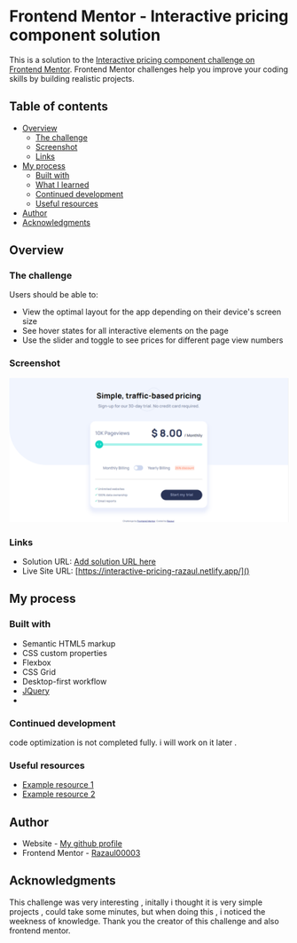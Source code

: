 # Frontend Mentor - Interactive pricing component solution

This is a solution to the [Interactive pricing component challenge on Frontend Mentor](https://www.frontendmentor.io/challenges/interactive-pricing-component-t0m8PIyY8). Frontend Mentor challenges help you improve your coding skills by building realistic projects.

## Table of contents

- [Overview](#overview)
  - [The challenge](#the-challenge)
  - [Screenshot](#screenshot)
  - [Links](#links)
- [My process](#my-process)
  - [Built with](#built-with)
  - [What I learned](#what-i-learned)
  - [Continued development](#continued-development)
  - [Useful resources](#useful-resources)
- [Author](#author)
- [Acknowledgments](#acknowledgments)

## Overview

### The challenge

Users should be able to:

- View the optimal layout for the app depending on their device's screen size
- See hover states for all interactive elements on the page
- Use the slider and toggle to see prices for different page view numbers

### Screenshot

![](./Screenshot.png)

### Links

- Solution URL: [Add solution URL here](https://your-solution-url.com)
- Live Site URL: [https://interactive-pricing-razaul.netlify.app/]()

## My process

### Built with

- Semantic HTML5 markup
- CSS custom properties
- Flexbox
- CSS Grid
- Desktop-first workflow
- [JQuery](https://jquery.com/)
-

### Continued development

code optimization is not completed fully. i will work on it later .

### Useful resources

- [Example resource 1](https://www.jquery.com)
- [Example resource 2](https://www.w3school.com)

## Author

- Website - [My github profile ](https://www.github.com/Razaul00003)
- Frontend Mentor - [Razaul00003](https://www.frontendmentor.io/profile/Razaul00003)

## Acknowledgments

This challenge was very interesting , initally i thought it is very simple projects , could take some minutes, but when doing this , i noticed the weekness of knowledge. Thank you the creator of this challenge and also frontend mentor.
